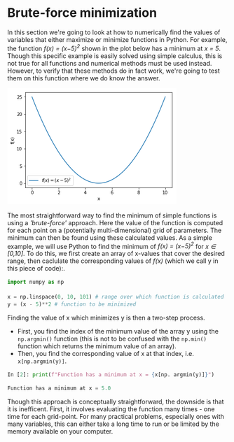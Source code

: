 # Brute-force minimization

In this section we're going to look at how to numerically find the values of variables that either maximize or minimize functions in Python. For example, the function *f(x) = (x−5)<sup>2</sup>* shown in the plot below has a minimum at *x = 5*.  Though this specific example is easily solved using simple calculus, this is not true for all functions and numerical methods must be used instead.  However, to verify that these methods do in fact work, we're going to test them on this function where we do know the answer.

![Plot of f(x) = (x-5)^2](images/func-plot.png)

The most straightforward way to find the minimum of simple functions is using a *'brute-force'* approach. Here the value of the function is computed for each point on a (potentially multi-dimensional) grid of parameters. The minimum can then be found using these calculated values. As a simple example, we will use Python to find the minimum of *f(x) = (x−5)<sup>2</sup>* for *x ∈ [0,10]*. To do this, we first create an array of x-values that cover the desired range, then caclulate the corresponding values of *f(x)* (which we call y in this piece of code):.

``` python
import numpy as np

x = np.linspace(0, 10, 101) # range over which function is calculated
y = (x - 5)**2 # function to be minimized
```

Finding the value of x which minimizes y is then a two-step process.

* First, you find the index of the minimum value of the array y using the `np.argmin()` function (this is not to be confused with the `np.min()` function which returns the minimum value of an array).
* Then, you find the corresponding value of x at that index, i.e. `x[np.argmin(y)]`.

``` python
In [2]: print(f"Function has a minimum at x = {x[np. argmin(y)]}")
```

``` python
Function has a minimum at x = 5.0
```
Though this approach is conceptually straightforward, the downside is that it is inefficent. First, it involves evaluating the function many times - one time for each grid-point. For many practical problems, especially ones with many variables, this can either take a long time to run or be limited by the memory available on your computer.